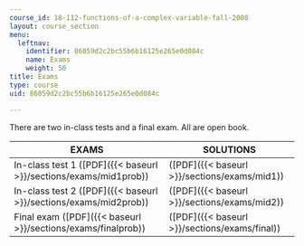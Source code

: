 ```yaml
---
course_id: 18-112-functions-of-a-complex-variable-fall-2008
layout: course_section
menu:
  leftnav:
    identifier: 86059d2c2bc55b6b16125e265e0d084c
    name: Exams
    weight: 50
title: Exams
type: course
uid: 86059d2c2bc55b6b16125e265e0d084c

---
```


There are two in-class tests and a final exam. All are open book.

| EXAMS | SOLUTIONS |
| --- | --- |
| In-class test 1 ([PDF]({{< baseurl >}}/sections/exams/mid1prob)) | ([PDF]({{< baseurl >}}/sections/exams/mid1)) |
| In-class test 2 ([PDF]({{< baseurl >}}/sections/exams/mid2prob)) | ([PDF]({{< baseurl >}}/sections/exams/mid2)) |
| Final exam ([PDF]({{< baseurl >}}/sections/exams/finalprob)) | ([PDF]({{< baseurl >}}/sections/exams/final))